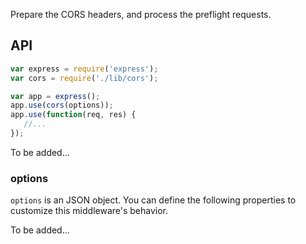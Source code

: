 Prepare the CORS headers, and process the preflight requests.

## API
```js
var express = require('express');
var cors = require('./lib/cors');

var app = express();
app.use(cors(options));
app.use(function(req, res) {
   //...
});

```

To be added...

### options
`options` is an JSON object. You can define the following properties to
customize this middleware's behavior.

To be added...

